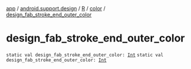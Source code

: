 [app](../../../index.md) / [android.support.design](../../index.md) / [R](../index.md) / [color](index.md) / [design_fab_stroke_end_outer_color](./design_fab_stroke_end_outer_color.md)

# design_fab_stroke_end_outer_color

`static val design_fab_stroke_end_outer_color: `[`Int`](https://kotlinlang.org/api/latest/jvm/stdlib/kotlin/-int/index.html)
`static val design_fab_stroke_end_outer_color: `[`Int`](https://kotlinlang.org/api/latest/jvm/stdlib/kotlin/-int/index.html)